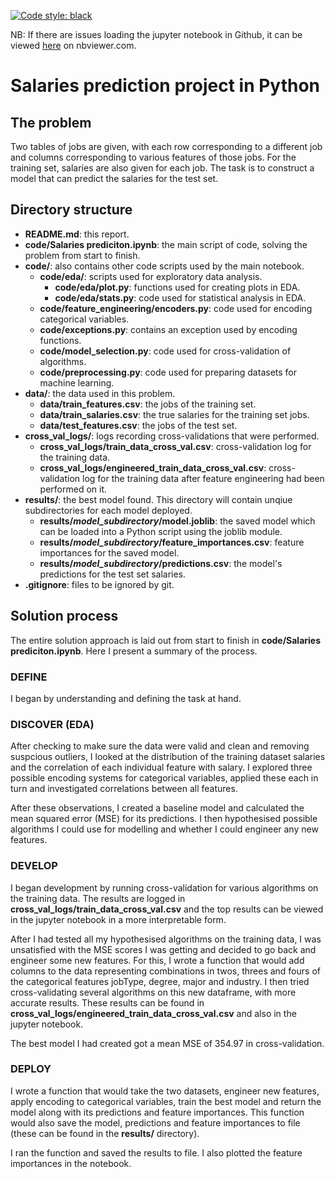 [![Code style: black](https://img.shields.io/badge/code%20style-black-000000.svg)](https://github.com/psf/black)NB: If there are issues loading the jupyter notebook in Github, it can beviewed [here](https://nbviewer.jupyter.org/github/PaawanSharma/Salaries-Project/blob/main/code/Salaries%20prediction.ipynb)on nbviewer.com.# Salaries prediction project in Python## The problemTwo tables of jobs are given, with each row corresponding to a different joband columns corresponding to various features of those jobs. For the trainingset, salaries are also given for each job. The task is to construct a modelthat can predict the salaries for the test set.## Directory structure* **README.md**: this report.* **code/Salaries prediciton.ipynb**: the main script of code, solving theproblem from start to finish.* **code/**: also contains other code scripts used by the main notebook.    * **code/eda/**: scripts used for exploratory data analysis.         * **code/eda/plot.py**: functions used for creating plots in EDA.         * **code/eda/stats.py**: code used for statistical analysis in EDA.    * **code/feature_engineering/encoders.py**: code used for encoding    categorical variables.    * **code/exceptions.py**: contains an exception used by encoding functions.    * **code/model_selection.py**: code used for cross-validation of    algorithms.    * **code/preprocessing.py**: code used for preparing datasets for machine    learning.* **data/**: the data used in this problem.    * **data/train_features.csv**: the jobs of the training set.    * **data/train_salaries.csv**: the true salaries for the training set jobs.    * **data/test_features.csv**: the jobs of the test set.* **cross_val_logs/**: logs recording cross-validations that were performed.    * **cross_val_logs/train_data_cross_val.csv**: cross-validation log for the    training data.    * **cross_val_logs/engineered_train_data_cross_val.csv**: cross-validation    log for the training data after feature engineering had been performed on    it.* **results/**: the best model found. This directory will contain unqiuesubdirectories for each model deployed.    * **results/_model\_subdirectory_/model.joblib**: the saved model which can    be loaded into a Python script using the joblib module.    * **results/_model\_subdirectory_/feature_importances.csv**: feature    importances for the saved model.    * **results/_model\_subdirectory_/predictions.csv**: the model's    predictions for the test set salaries.* **.gitignore**: files to be ignored by git.## Solution processThe entire solution approach is laid out from start to finish in**code/Salaries prediciton.ipynb**. Here I present a summary of the process.### DEFINEI began by understanding and defining the task at hand.### DISCOVER (EDA)After checking to make sure the data were valid and clean and removingsuspcious outliers, I looked at the distribution of the training datasetsalaries and the correlation of each individual feature with salary. I exploredthree possible encoding systems for categorical variables, applied these eachin turn and investigated correlations between all features.After these observations, I created a baseline model and calculated the meansquared error (MSE) for its predictions. I then hypothesised possiblealgorithms I could use for modelling and whether I could engineer any newfeatures.### DEVELOPI began development by running cross-validation for various algorithms on thetraining data. The results are logged in**cross_val_logs/train_data_cross_val.csv** and the top results can be viewedin the jupyter notebook in a more interpretable form.After I had tested all my hypothesised algorithms on the training data, I wasunsatisfied with the MSE scores I was getting and decided to go back andengineer some new features. For this, I wrote a function that would add columnsto the data representing combinations in twos, threes and fours of thecategorical features jobType, degree, major and industry. I then triedcross-validating several algorithms on this new dataframe, with more accurateresults. These results can be found in**cross_val_logs/engineered_train_data_cross_val.csv** and also in the jupyternotebook.The best model I had created got a mean MSE of 354.97 in cross-validation.### DEPLOYI wrote a function that would take the two datasets, engineer new features,apply encoding to categorical variables, train the best model and return themodel along with its predictions and feature importances. This function wouldalso save the model, predictions and feature importances to file (these can befound in the **results/** directory).I ran the function and saved the results to file. I also plotted the featureimportances in the notebook.